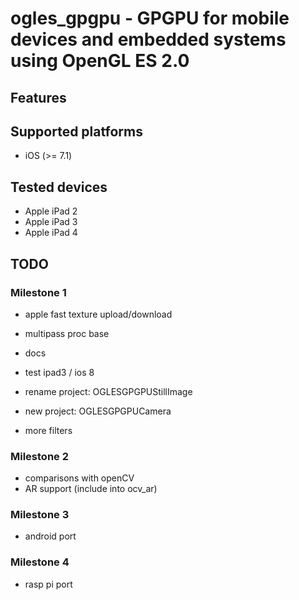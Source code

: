 # ogles_gpgpu - GPGPU for mobile devices and embedded systems using OpenGL ES 2.0

## Features

## Supported platforms

* iOS (>= 7.1)

## Tested devices

* Apple iPad 2
* Apple iPad 3
* Apple iPad 4

## TODO

### Milestone 1

* apple fast texture upload/download
* multipass proc base
* docs

* test ipad3 / ios 8

* rename project: OGLESGPGPUStillImage

* new project: OGLESGPGPUCamera
* more filters

### Milestone 2

* comparisons with openCV
* AR support (include into ocv_ar)

### Milestone 3

* android port

### Milestone 4

* rasp pi port